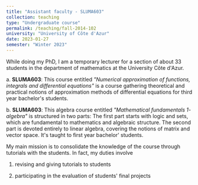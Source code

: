 ```yaml
---
title: "Assistant faculty - SLUMA603"
collection: teaching
type: "Undergraduate course"
permalink: /teaching/fall-2014-102
university: "University of Côte d'Azur"
date: 2023-01-27
semester: "Winter 2023"
---
```



While doing my PhD, I am a temporary lecturer for a section of about 33 students in the department of mathematics at the University Côte d'Azur. 

a. **SLUMA603**: This course entitled _"Numerical approximation of functions, integrals and differential equations"_ is a course gathering theoretical and practical notions of approximation methods of differential equations for third year bachelor's students. 

b. **SLUMA603**: This algebra course entitled _"Mathematical fundamentals 1- algebra"_ is structured in two parts: The first part starts with logic and sets, which are fundamental to mathematics and algebraic structure. The second part is devoted entirely to linear algebra, covering the notions of matrix and vector space. It's taught to first year bachelor' students. 

My main mission is to consolidate the knowledge of the course through tutorials with the students. In fact, my duties involve

1. revising and giving tutorials to students

2. participating in the evaluation of students' final projects


